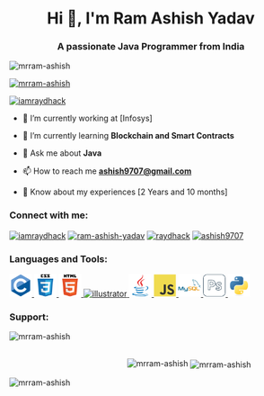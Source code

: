 <h1 align="center">Hi 👋, I'm Ram Ashish Yadav</h1>
<h3 align="center">A passionate Java Programmer from India</h3>

<p align="left"> <img src="https://komarev.com/ghpvc/?username=mrram-ashish&label=Profile%20views&color=0e75b6&style=flat" alt="mrram-ashish" /> </p>

<p align="left"> <a href="https://github.com/ryo-ma/github-profile-trophy"><img src="https://github-profile-trophy.vercel.app/?username=mrram-ashish" alt="mrram-ashish" /></a> </p>

<p align="left"> <a href="https://twitter.com/iamraydhack" target="blank"><img src="https://img.shields.io/twitter/follow/iamraydhack?logo=twitter&style=for-the-badge" alt="iamraydhack" /></a> </p>

- 🔭 I’m currently working at [Infosys]

- 🌱 I’m currently learning **Blockchain and Smart Contracts**

- 💬 Ask me about **Java**

- 📫 How to reach me **ashish9707@gmail.com**

- 📄 Know about my experiences [2 Years and 10 months]

<h3 align="left">Connect with me:</h3>
<p align="left">
<a href="https://twitter.com/iamraydhack" target="blank"><img align="center" src="https://raw.githubusercontent.com/rahuldkjain/github-profile-readme-generator/master/src/images/icons/Social/twitter.svg" alt="iamraydhack" height="30" width="40" /></a>
<a href="https://linkedin.com/in/ram-ashish-yadav" target="blank"><img align="center" src="https://raw.githubusercontent.com/rahuldkjain/github-profile-readme-generator/master/src/images/icons/Social/linked-in-alt.svg" alt="ram-ashish-yadav" height="30" width="40" /></a>
<a href="https://instagram.com/raydhack" target="blank"><img align="center" src="https://raw.githubusercontent.com/rahuldkjain/github-profile-readme-generator/master/src/images/icons/Social/instagram.svg" alt="raydhack" height="30" width="40" /></a>
<a href="https://www.hackerrank.com/ashish9707" target="blank"><img align="center" src="https://raw.githubusercontent.com/rahuldkjain/github-profile-readme-generator/master/src/images/icons/Social/hackerrank.svg" alt="ashish9707" height="30" width="40" /></a>
</p>

<h3 align="left">Languages and Tools:</h3>
<p align="left"> <a href="https://www.cprogramming.com/" target="_blank"> <img src="https://raw.githubusercontent.com/devicons/devicon/master/icons/c/c-original.svg" alt="c" width="40" height="40"/> </a> <a href="https://www.w3schools.com/css/" target="_blank"> <img src="https://raw.githubusercontent.com/devicons/devicon/master/icons/css3/css3-original-wordmark.svg" alt="css3" width="40" height="40"/> </a> <a href="https://www.w3.org/html/" target="_blank"> <img src="https://raw.githubusercontent.com/devicons/devicon/master/icons/html5/html5-original-wordmark.svg" alt="html5" width="40" height="40"/> </a> <a href="https://www.adobe.com/in/products/illustrator.html" target="_blank"> <img src="https://www.vectorlogo.zone/logos/adobe_illustrator/adobe_illustrator-icon.svg" alt="illustrator" width="40" height="40"/> </a> <a href="https://www.java.com" target="_blank"> <img src="https://raw.githubusercontent.com/devicons/devicon/master/icons/java/java-original.svg" alt="java" width="40" height="40"/> </a> <a href="https://developer.mozilla.org/en-US/docs/Web/JavaScript" target="_blank"> <img src="https://raw.githubusercontent.com/devicons/devicon/master/icons/javascript/javascript-original.svg" alt="javascript" width="40" height="40"/> </a> <a href="https://www.mysql.com/" target="_blank"> <img src="https://raw.githubusercontent.com/devicons/devicon/master/icons/mysql/mysql-original-wordmark.svg" alt="mysql" width="40" height="40"/> </a> <a href="https://www.photoshop.com/en" target="_blank"> <img src="https://raw.githubusercontent.com/devicons/devicon/master/icons/photoshop/photoshop-line.svg" alt="photoshop" width="40" height="40"/> </a> <a href="https://www.python.org" target="_blank"> <img src="https://raw.githubusercontent.com/devicons/devicon/master/icons/python/python-original.svg" alt="python" width="40" height="40"/> </a> </p>

<h3 align="left">Support:</h3>
<p><a href="https://www.buymeacoffee.com/mrram-ashish"> <img align="left" src="https://cdn.buymeacoffee.com/buttons/v2/default-yellow.png" height="50" width="210" alt="mrram-ashish" /></a></p><br><br>

<p><img align="left" src="https://github-readme-stats.vercel.app/api/top-langs?username=mrram-ashish&show_icons=true&locale=en&layout=compact" alt="mrram-ashish" /></p>

<p>&nbsp;<img align="center" src="https://github-readme-stats.vercel.app/api?username=mrram-ashish&show_icons=true&locale=en" alt="mrram-ashish" /></p>

<p><img align="center" src="https://github-readme-streak-stats.herokuapp.com/?user=mrram-ashish&" alt="mrram-ashish" /></p>
